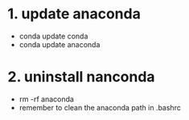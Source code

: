 # 1. update anaconda
* conda update conda
* conda update anaconda

# 2. uninstall nanconda
* rm -rf anaconda
* remember to clean the anaconda path in .bashrc
